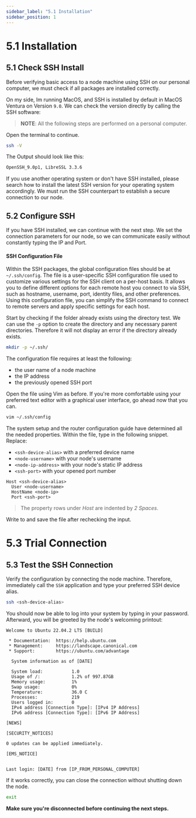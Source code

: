 ```yaml
---
sidebar_label: "5.1 Installation"
sidebar_position: 1
---
```


# 5.1 Installation

## 5.1 Check SSH Install

Before verifying basic access to a node machine using SSH on our personal computer, we must check if all packages are installed correctly.

On my side, Im running MacOS, and SSH is installed by default in MacOS Ventura on Version `9.0`. We can check the version directly by calling the SSH software:

> **NOTE**: All the following steps are performed on a personal computer.

Open the terminal to continue.

```sh
ssh -V
```

The Output should look like this:

```sh
OpenSSH_9.0p1, LibreSSL 3.3.6
```

If you use another operating system or don't have SSH installed, please search how to install the latest SSH version for your operating system accordingly. We must run the SSH counterpart to establish a secure connection to our node.

## 5.2 Configure SSH

If you have SSH installed, we can continue with the next step. We set the connection parameters for our node, so we can communicate easily without constantly typing the IP and Port.

#### SSH Configuration File

Within the SSH packages, the global configuration files should be at `~/.ssh/config`. The file is a user-specific SSH configuration file used to customize various settings for the SSH client on a per-host basis. It allows you to define different options for each remote host you connect to via SSH, such as hostname, username, port, identity files, and other preferences. Using this configuration file, you can simplify the SSH command to connect to remote servers and apply specific settings for each host.

Start by checking if the folder already exists using the directory test. We can use the `-p` option to create the directory and any necessary parent directories. Therefore it will not display an error if the directory already exists.

```sh
mkdir -p ~/.ssh/
```

The configuration file requires at least the following:

- the user name of a node machine
- the IP address
- the previously opened SSH port

Open the file using Vim as before. If you're more comfortable using your preferred text editor with a graphical user interface, go ahead now that you can.

```sh
vim ~/.ssh/config
```

The system setup and the router configuration guide have determined all the needed properties. Within the file, type in the following snippet. Replace:

- `<ssh-device-alias>` with a preferred device name
- `<node-username>` with your node's username
- `<node-ip-address>` with your node's static IP address
- `<ssh-port>` with your opened port number

```text
Host <ssh-device-alias>
  User <node-username>
  HostName <node-ip>
  Port <ssh-port>
```

> The property rows under _Host_ are indented by _2 Spaces_.

Write to and save the file after rechecking the input.

# 5.3 Trial Connection

## 5.3 Test the SSH Connection

Verify the configuration by connecting the node machine. Therefore, immediately call the `SSH` application and type your preferred SSH device alias.

```sh
ssh <ssh-device-alias>
```

You should now be able to log into your system by typing in your password. Afterward, you will be greeted by the node's welcoming printout:

```text
Welcome to Ubuntu 22.04.2 LTS [BUILD]

 * Documentation:  https://help.ubuntu.com
 * Management:     https://landscape.canonical.com
 * Support:        https://ubuntu.com/advantage

  System information as of [DATE]

  System load:           1.0
  Usage of /:            1.2% of 997.87GB
  Memory usage:          1%
  Swap usage:            0%
  Temperature:           36.0 C
  Processes:             219
  Users logged in:       0
  IPv4 address [Connection Type]: [IPv4 IP Address]
  IPv6 address [Connection Type]: [IPv6 IP Address]

[NEWS]

[SECURITY_NOTICES]

0 updates can be applied immediately.

[EMS_NOTICE]


Last login: [DATE] from [IP_FROM_PERSONAL_COMPUTER]
```

If it works correctly, you can close the connection without shutting down the node.

```sh
exit
```

**Make sure you're disconnected before continuing the next steps.**

